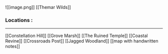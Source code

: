 ![[image.png]]
[[Themar Wilds]]
### Locations :
----
[[Constellation Hill]]
[[Grove Marsh]]
[[The Ruined Temple]]
[[Coastal Revine]]
[[Crossroads Post]]
[[Jagged Woodland]] 
[[map with handwritten notes]]